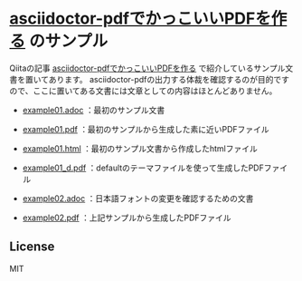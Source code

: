 # [asciidoctor-pdfでかっこいいPDFを作る](https://qiita.com/drafts/67774c5ebd41467b83e2/) のサンプル

Qiitaの記事 [asciidoctor-pdfでかっこいいPDFを作る](https://qiita.com/drafts/67774c5ebd41467b83e2/) で紹介しているサンプル文書を置いてあります。
asciidoctor-pdfの出力する体裁を確認するのが目的ですので、ここに置いてある文書には文章としての内容はほとんどありません。

* [example01.adoc](example01.adoc) ：最初のサンプル文書
* [example01.pdf](example01.pdf) ：最初のサンプルから生成した素に近いPDFファイル
* [example01.html](example01.html) ：最初のサンプル文書から作成したhtmlファイル
* [example01_d.pdf](example01_d.pdf) ：defaultのテーマファイルを使って生成したPDFファイル

* [example02.adoc](example02.adoc) ：日本語フォントの変更を確認するための文書
* [example02.pdf](example02.pdf) ：上記サンプルから生成したPDFファイル

## License
MIT
